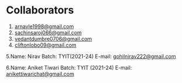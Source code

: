 # Collaborators
1. arnavle1998@gmail.com
2. sachinsaroj066@gmail.com
3. vedantdumbre0706@gmail.com
4. cliftonlobo09@gmail.com
   
5.Name: Nirav
Batch: TYIT(2021-24)
E-mail: gohilnirav222@gmail.com

6.Name: Aniket Tiwari 
Batch: TYIT (2021-24)
E-mail: anikettiwarichat@gmail.com
